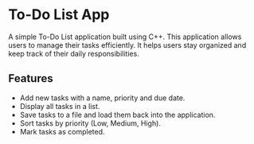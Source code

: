 
# To-Do List App

A simple To-Do List application built using C++. This application allows users to manage their tasks efficiently. It helps users stay organized and keep track of their daily responsibilities.


## Features

- Add new tasks with a name, priority and due date.
- Display all tasks in a list.
- Save tasks to a file and load them back into the application.
- Sort tasks by priority (Low, Medium, High).
- Mark tasks as completed.


